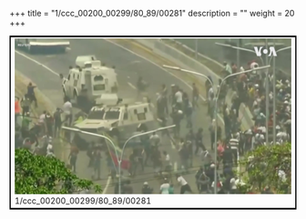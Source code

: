 +++
title = "1/ccc_00200_00299/80_89/00281"
description = ""
weight = 20
+++

<table style="border:2px solid black;max-width:800px;max-height:800px;" 
><tr><td>
<img class="center-fit-jpg"
src="/jpg_/aaa_20190430_NxaOmWaI8sI_00280.jpg">
1/ccc_00200_00299/80_89/00281
</img></td></tr></table>
